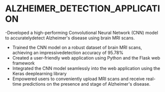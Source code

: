 # ALZHEIMER_DETECTION_APPLICATION
-Developed a high-performing Convolutional Neural Network (CNN) model to accuratelydetect Alzheimer's disease using brain MRI scans.
- Trained the CNN model on a robust dataset of brain MRI scans, achieving an impressivedetection accuracy of 95.78%
- Created a user-friendly web application using Python and the Flask web framework
- Integrated the CNN model seamlessly into the web application using the Keras deeplearning library
- Empowered users to conveniently upload MRI scans and receive real-time predictions on the presence and stage of Alzheimer's disease.
